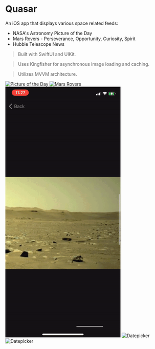 
# Quasar
An iOS app that displays various space related feeds:
- NASA's Astronomy Picture of the Day
- Mars Rovers - Perseverance, Opportunity, Curiosity, Spirit
- Hubble Telescope News

> Built with SwiftUI and UIKit.

> Uses Kingfisher for asynchronous image loading and caching.

> Utilizes MVVM architecture.

![Picture of the Day](GifDemo/gif1.gif)
![Mars Rovers](GifDemo/gif2.gif)
![Datepicker](GifDemo/gif3.gif)
![Datepicker](GifDemo/gif4.gif)
![Datepicker](GifDemo/gif5.gif)






